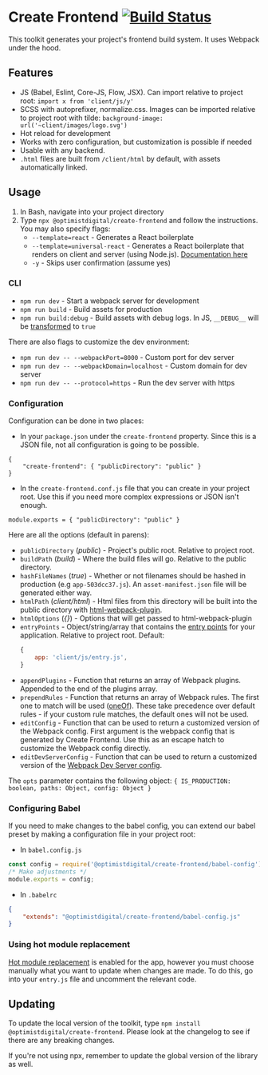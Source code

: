 # Create Frontend [![Build Status](https://api.travis-ci.org/optimistdigital/create-frontend.svg?branch=master)](https://travis-ci.org/optimistdigital/create-frontend)

This toolkit generates your project's frontend build system. It uses Webpack
under the hood.

## Features

-   JS (Babel, Eslint, Core-JS, Flow, JSX). Can import relative to project
    root: `import x from 'client/js/y'`
-   SCSS with autoprefixer, normalize.css. Images can be imported relative to project root with tilde: `background-image: url('~client/images/logo.svg')`
-   Hot reload for development
-   Works with zero configuration, but customization is possible if needed
-   Usable with any backend.
-   `.html` files are built from `/client/html` by default, with assets automatically linked.

## Usage

1. In Bash, navigate into your project directory
2. Type `npx @optimistdigital/create-frontend` and follow the instructions. You may also specify flags:
    - `--template=react` - Generates a React boilerplate
    - `--template=universal-react` - Generates a React boilerplate that renders on client and server (using Node.js). [Documentation here](docs/universal-react.md)
    - `-y` - Skips user confirmation (assume yes)

### CLI

-   `npm run dev` - Start a webpack server for development
-   `npm run build` - Build assets for production
-   `npm run build:debug` - Build assets with debug logs. In JS, `__DEBUG__` will
    be [transformed](https://webpack.js.org/plugins/define-plugin/) to `true`

There are also flags to customize the dev environment:

-   `npm run dev -- --webpackPort=8000` - Custom port for dev server
-   `npm run dev -- --webpackDomain=localhost` - Custom domain for dev server
-   `npm run dev -- --protocol=https` - Run the dev server with https

### Configuration

Configuration can be done in two places:

-   In your `package.json` under the `create-frontend` property. Since this is a JSON file, not all configuration is going to be possible.

```
{
    "create-frontend": { "publicDirectory": "public" }
}
```

-   In the `create-frontend.conf.js` file that you can create in your project root. Use this if you need more complex expressions or JSON isn't enough.

```
module.exports = { "publicDirectory": "public" }
```

Here are all the options (default in parens):

-   `publicDirectory` (_public_) - Project's public root. Relative to project
    root.
-   `buildPath` (_build_) - Where the build files will go. Relative to the public
    directory.
-   `hashFileNames` (_true_) - Whether or not filenames should be hashed in
    production (e.g `app-503dcc37.js`). An `asset-manifest.json` file will be
    generated either way.
-   `htmlPath` (_client/html_) - Html files from this directory will be built
    into the public directory with [html-webpack-plugin](https://github.com/jantimon/html-webpack-plugin).
-   `htmlOptions` (_{}_) - Options that will get passed to html-webpack-plugin
-   `entryPoints` - Object/string/array that contains the
    [entry points](https://webpack.js.org/concepts/entry-points/) for your
    application. Relative to project root. Default:
    ```js
    {
        app: 'client/js/entry.js',
    }
    ```
-   `appendPlugins` - Function that returns an array of Webpack plugins. Appended to the end
    of the plugins array.
-   `prependRules` - Function that returns an array of Webpack rules. The first one to match
    will be used
    ([oneOf](https://webpack.js.org/configuration/module/#rule-oneof)). These take precedence over default rules - if your custom rule matches, the default ones will not be used.
-   `editConfig` - Function that can be used to return a customized version of the Webpack config.
    First argument is the webpack config that is generated by Create Frontend. Use this as an escape hatch to customize the Webpack config directly.
-   `editDevServerConfig` - Function that can be used to return a customized version of the [Webpack Dev Server config](https://webpack.js.org/configuration/dev-server/).

The `opts` parameter contains the following object: `{ IS_PRODUCTION: boolean, paths: Object, config: Object }`

### Configuring Babel

If you need to make changes to the babel config, you can extend our babel preset by making a configuration file in your project root:

-   In `babel.config.js`

```js
const config = require('@optimistdigital/create-frontend/babel-config');
/* Make adjustments */
module.exports = config;
```

-   In `.babelrc`

```json
{
    "extends": "@optimistdigital/create-frontend/babel-config.js"
}
```

### Using hot module replacement

[Hot module replacement](https://webpack.js.org/api/hot-module-replacement/) is
enabled for the app, however you must choose manually what you want to update
when changes are made. To do this, go into your `entry.js` file and uncomment
the relevant code.

## Updating

To update the local version of the toolkit, type `npm install @optimistdigital/create-frontend`. Please look at the changelog to see if there are any breaking changes.

If you're not using npx, remember to update the global version of the library as well.
